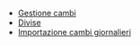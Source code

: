 - [Gestione cambi](Sorgenti/OJ/PGM/P_BRCA01)
- [Divise](Sorgenti/OJ/PGM/P_TSTG07)
- [Importazione cambi giornalieri](Sorgenti/OJ/PGM/P_BRCA03)
